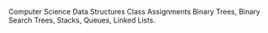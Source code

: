 Computer Science Data Structures Class Assignments
Binary Trees, Binary Search Trees, Stacks, Queues, Linked Lists.
